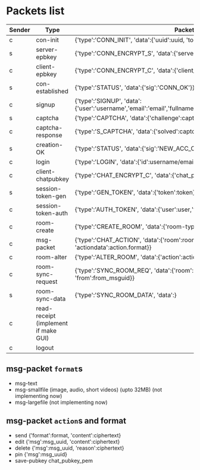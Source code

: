 
# Packets list

|Sender|Type|Packet Structure|
|-|------------------|--------------------------------------------------------------------------------------------------|
|c|con-init|{'type':'CONN_INIT', 'data':{'uuid':uuid, 'token':none}}|
|s|server-epbkey|{'type':'CONN_ENCRYPT_S', 'data':{'server_epbkey':pem}}|
|c|client-epbkey|{'type':'CONN_ENCRYPT_C', 'data':{'client_epbkey':pem}}|
|s|con-established|{'type':'STATUS', 'data':{'sig':'CONN_OK'}}|
|c|signup|{'type':'SIGNUP', 'data':{'user':'username','email':'email','fullname':'fullname','dob':dob,'password':'password'}}|
|s|captcha|{'type':'CAPTCHA', 'data':{'challenge':captcha}}|
|c|captcha-response|{'type':'S_CAPTCHA', 'data':{'solved':captcha_resp}}|
|s|creation-OK|{'type':'STATUS', 'data':{'sig':'NEW_ACC_OK'}}|
|c|login|{'type':'LOGIN', 'data':{'id':username/email,'password':password,'save':True or False}}|
|c|client-chatpubkey|{'type':'CHAT_ENCRYPT_C', 'data':{'chat_pubkey':pem}}|
|s|session-token-gen|{'type':'GEN_TOKEN', 'data':{'token':token}}|
|c|session-token-auth|{'type':'AUTH_TOKEN', 'data':{'user':user,'token':token}}|
|c|room-create|{'type':'CREATE_ROOM', 'data':{'room-type':[0|1|2], 'room-name':name, 'people':[user1,user2,...]}}|
|c|msg-packet|{'type':'CHAT_ACTION', 'data':{'room':room_uuid, 'action':action, 'actiondata':action.format}}|
|c|room-alter|{'type':'ALTER_ROOM', 'data':{'action':action, 'actiondata':actiondata}}|
|c|room-sync-request|{'type':'SYNC_ROOM_REQ', 'data':{'room':roomuid, 'count':no_of_messages, 'from':from_msguid}}|
|s|room-sync-data|{'type':'SYNC_ROOM_DATA', 'data':}
|c|read-receipt (implement if make GUI)||
|c|logout||

## msg-packet `format`s

- msg-text
- msg-smallfile (image, audio, short videos) (upto 32MB) (not implementing now)
- msg-largefile (not implementing now)

## msg-packet `action`s and format

- send {'format':format, 'content':ciphertext}
- edit {'msg':msg_uuid, 'content':ciphertext}
- delete {'msg':msg_uuid, 'reason':ciphertext}
- pin {'msg':msg_uuid}
- save-pubkey chat_pubkey_pem
